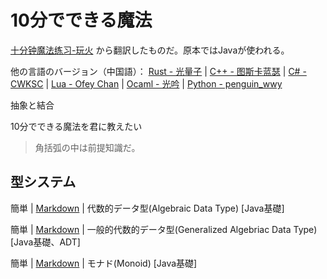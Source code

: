 # 10分でできる魔法

[十分钟魔法练习-玩火](https://github.com/goldimax/magic-in-ten-mins) から翻訳したものだ。原本ではJavaが使われる。

他の言語のバージョン（中国語）：
[Rust - 光量子](https://github.com/PhotonQuantum/magic-in-ten-mins-rs) |
[C++ - 图斯卡蓝瑟](https://github.com/tusikalanse/magic-in-ten-mins-cpp) |
[C# - CWKSC](https://github.com/CWKSC/magic-in-ten-mins-csharp) |
[Lua - Ofey Chan](https://github.com/ofey404/magic-in-ten-mins-lua) |
[Ocaml - 光吟](https://github.com/LighghtEeloo/magic-in-ten-mins-ml) |
[Python - penguin_wwy](https://github.com/penguin-wwy/magic-in-ten-mins-py)

抽象と結合

10分でできる魔法を君に教えたい

> 角括弧の中は前提知識だ。

## 型システム

簡単 |
[Markdown](doc/ADT.md) |
代数的データ型(Algebraic Data Type) 
[Java基礎]

簡単 |
[Markdown](doc/GADT.md) |
一般的代数的データ型(Generalized Algebriac Data Type) 
[Java基礎、ADT] 

簡単 |
[Markdown](doc/Monoid.md) |
モナド(Monoid) 
[Java基礎] 
